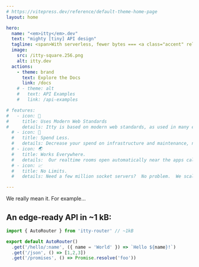 ```yaml
---
# https://vitepress.dev/reference/default-theme-home-page
layout: home

hero:
  name: "<em>itty</em>.dev"
  text: "mighty [tiny] API design"
  tagline: <span>With serverless, fewer bytes === <a class="accent" rel="noopener" target="_blank" href="https://github.com/TigersWay/cloudflare-playground"><em>faster</em></a>.<span>
  image:
    src: /itty-square.256.png
    alt: itty.dev
  actions:
    - theme: brand
      text: Explore the Docs
      link: /docs
    # - theme: alt
    #   text: API Examples
    #   link: /api-examples

# features:
#   - icon: 🚀
#     title: Uses Modern Web Standards
#     details: Itty is based on modern web standards, as used in many edge runtimes, service workers, and the browser itself.
  # - icon: 🤑
  #   title: Spend Less.
  #   details: Decrease your spend on infrastructure and maintenance, not to mention the engineering talent to keep them running.
  # - icon: 🌏
  #   title: Works Everywhere.
  #   details:  Our realtime rooms open automatically near the apps calling them.  Anywhere in the world.
  # - icon: 📈
  #   title: No Limits.
  #   details: Need a few million socket servers?  No problem.  We scale infinitely. Now you can too.

---
```


<!-- # Test -->

We really mean it. For example...

## An edge-ready API in ~1 kB:

```ts [Cloudflare Workers or Bun]
import { AutoRouter } from 'itty-router' // ~1kB

export default AutoRouter()
  .get('/hello/:name', ({ name = 'World' }) => `Hello ${name}!`)
  .get('/json', () => [1,2,3])
  .get('/promises', () => Promise.resolve('foo'))
```
